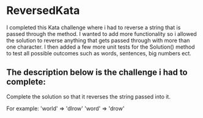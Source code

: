 # ReversedKata
 I completed this Kata challenge where i had to reverse a string that is passed through the method. I wanted to add more functionality so i allowed the solution to reverse anything that gets passed through with more than one character. I then added a few more unit tests for the Solution() method to test all possible outcomes such as words, sentences, big numbers ect.
 
 ## The description below is the challenge i had to complete:
 
 Complete the solution so that it reverses the string passed into it.

For example:
'world'  =>  'dlrow'
'word'   =>  'drow'
